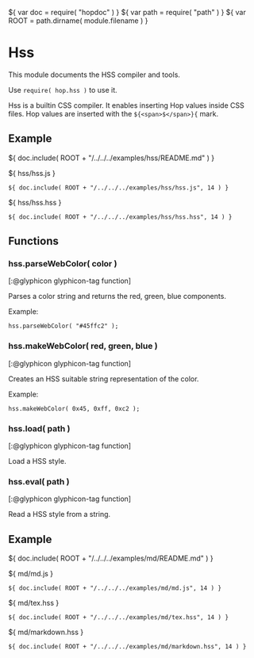 ${ var doc = require( "hopdoc" ) }
${ var path = require( "path" ) }
${ var ROOT = path.dirname( module.filename ) }

Hss
===

This module documents the HSS compiler and tools.

Use `require( hop.hss )` to use it.

Hss is a builtin CSS compiler. It enables inserting Hop values inside
CSS files. Hop values are inserted with the `${<span>$</span>}{` mark.

Example
-------

${ doc.include( ROOT + "/../../../examples/hss/README.md" ) }

${ <span class="label label-info">hss/hss.js</span> }

```hopscript
${ doc.include( ROOT + "/../../../examples/hss/hss.js", 14 ) }
```

${ <span class="label label-info">hss/hss.hss</span> }

```hss
${ doc.include( ROOT + "/../../../examples/hss/hss.hss", 14 ) }
```

Functions
---------

### hss.parseWebColor( color ) ###
[:@glyphicon glyphicon-tag function]

Parses a color string and returns the red, green, blue components.

Example:

```hopscript
hss.parseWebColor( "#45ffc2" );

```

### hss.makeWebColor( red, green, blue ) ###
[:@glyphicon glyphicon-tag function]

Creates an HSS suitable string representation of the color.

Example:

```hopscript
hss.makeWebColor( 0x45, 0xff, 0xc2 );

```

### hss.load( path ) ###
[:@glyphicon glyphicon-tag function]

Load a HSS style. 

### hss.eval( path ) ###
[:@glyphicon glyphicon-tag function]

Read a HSS style from a string.


Example
-------

${ doc.include( ROOT + "/../../../examples/md/README.md" ) }

${ <span class="label label-info">md/md.js</span> }

```hopscript
${ doc.include( ROOT + "/../../../examples/md/md.js", 14 ) }
```

${ <span class="label label-info">md/tex.hss</span> }

```hss
${ doc.include( ROOT + "/../../../examples/md/tex.hss", 14 ) }
```

${ <span class="label label-info">md/markdown.hss</span> }

```hss
${ doc.include( ROOT + "/../../../examples/md/markdown.hss", 14 ) }
```

